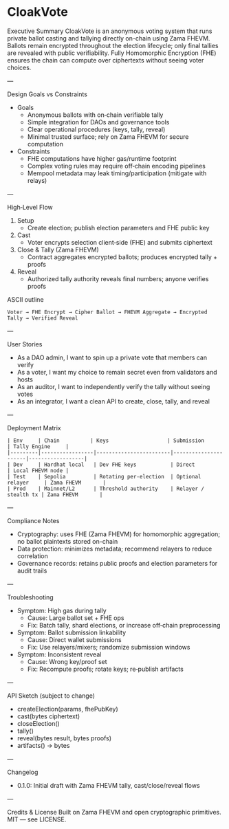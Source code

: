 # CloakVote

Executive Summary
CloakVote is an anonymous voting system that runs private ballot casting and tallying directly on-chain using Zama FHEVM. Ballots remain encrypted throughout the election lifecycle; only final tallies are revealed with public verifiability. Fully Homomorphic Encryption (FHE) ensures the chain can compute over ciphertexts without seeing voter choices.

—

Design Goals vs Constraints
- Goals
  - Anonymous ballots with on‑chain verifiable tally
  - Simple integration for DAOs and governance tools
  - Clear operational procedures (keys, tally, reveal)
  - Minimal trusted surface; rely on Zama FHEVM for secure computation
- Constraints
  - FHE computations have higher gas/runtime footprint
  - Complex voting rules may require off‑chain encoding pipelines
  - Mempool metadata may leak timing/participation (mitigate with relays)

—

High‑Level Flow
1) Setup
   - Create election; publish election parameters and FHE public key
2) Cast
   - Voter encrypts selection client‑side (FHE) and submits ciphertext
3) Close & Tally (Zama FHEVM)
   - Contract aggregates encrypted ballots; produces encrypted tally + proofs
4) Reveal
   - Authorized tally authority reveals final numbers; anyone verifies proofs

ASCII outline
```
Voter → FHE Encrypt → Cipher Ballot → FHEVM Aggregate → Encrypted Tally → Verified Reveal
```

—

User Stories
- As a DAO admin, I want to spin up a private vote that members can verify
- As a voter, I want my choice to remain secret even from validators and hosts
- As an auditor, I want to independently verify the tally without seeing votes
- As an integrator, I want a clean API to create, close, tally, and reveal

—

Deployment Matrix
```
| Env     | Chain          | Keys                   | Submission           | Tally Engine     |
|---------|-----------------|------------------------|----------------------|------------------|
| Dev     | Hardhat local   | Dev FHE keys           | Direct               | Local FHEVM node |
| Test    | Sepolia         | Rotating per‑election  | Optional relayer     | Zama FHEVM       |
| Prod    | Mainnet/L2      | Threshold authority    | Relayer / stealth tx | Zama FHEVM       |
```

—

Compliance Notes
- Cryptography: uses FHE (Zama FHEVM) for homomorphic aggregation; no ballot plaintexts stored on-chain
- Data protection: minimizes metadata; recommend relayers to reduce correlation
- Governance records: retains public proofs and election parameters for audit trails

—

Troubleshooting
- Symptom: High gas during tally
  - Cause: Large ballot set + FHE ops
  - Fix: Batch tally, shard elections, or increase off‑chain preprocessing
- Symptom: Ballot submission linkability
  - Cause: Direct wallet submissions
  - Fix: Use relayers/mixers; randomize submission windows
- Symptom: Inconsistent reveal
  - Cause: Wrong key/proof set
  - Fix: Recompute proofs; rotate keys; re‑publish artifacts

—

API Sketch (subject to change)
- createElection(params, fhePubKey)
- cast(bytes ciphertext)
- closeElection()
- tally()
- reveal(bytes result, bytes proofs)
- artifacts() → bytes

—

Changelog
- 0.1.0: Initial draft with Zama FHEVM tally, cast/close/reveal flows

—

Credits & License
Built on Zama FHEVM and open cryptographic primitives.
MIT — see LICENSE.
